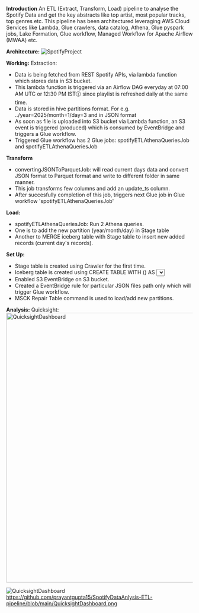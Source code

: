**Introduction**
An ETL (Extract, Transform, Load) pipeline to analyse the Spotify Data and get the key abstracts like top artist, most popular tracks, top genres etc. 
This pipeline has been architectured leveraging AWS Cloud Services like Lambda, Glue crawlers, data catalog, Athena, Glue pyspark jobs, Lake Formation, Glue workflow, Managed Workflow for Apache Airflow (MWAA) etc.

**Architecture:**
![SpotifyProject](https://github.com/user-attachments/assets/1ad8b12a-3cde-4320-ad25-b69fa7421b4d)

**Working:**
Extraction:
  - Data is being fetched from REST Spotify APIs, via lambda function which stores data in S3 bucket.
  - This lambda function is triggered via an Airflow DAG everyday at 07:00 AM UTC or 12:30 PM IST🕧 since playlist is refreshed daily at the same time.
  - Data is stored in hive partitions format. For e.g. ../year=2025/month=1/day=3 and in JSON format
  - As soon as file is uploaded into S3 bucket via Lambda function, an S3 event is triggered (produced) which is consumed by EventBridge and triggers a Glue workflow.
  - Triggered Glue workflow has 2 Glue jobs: spotifyETLAthenaQueriesJob and spotifyETLAthenaQueriesJob

**Transform**
  - convertingJSONToParquetJob: will read current days data and convert JSON format to Parquet format and write to different folder in same manner.
  - This job transforms few columns and add an update_ts column.
  - After succesfully completion of this job, triggers next Glue job in Glue workflow 'spotifyETLAthenaQueriesJob'

**Load:**
  -  spotifyETLAthenaQueriesJob: Run 2 Athena queries.
  -  One is to add the new partition (year/month/day) in Stage table
  -  Another to MERGE iceberg table with Stage table to insert new added records (current day's records).

**Set Up:**
  - Stage table is created using Crawler for the first time.
  - Iceberg table is created using CREATE TABLE WITH (<options>) AS <SELECT query>(CTAS)  query on Stage table.
  - Enabled S3 EventBridge on S3 bucket.
  - Created a EventBridge rule for particular JSON files path only which will trigger Glue workflow.
  - MSCK Repair Table command is used to load/add new partitions.


**Analysis:**
Quicksight:
<img width="727" alt="QuicksightDashboard" src="https://github.com/user-attachments/assets/4cb9aaeb-caa5-452f-b525-75e3dac15f2b" />

![QuicksightDashboard](https://github.com/user-attachments/assets/5504f85c-830d-471b-9d3b-60d8f34bc2d3)
https://github.com/prayantgupta15/SpotifyDataAnlysis-ETL-pipeline/blob/main/QuicksightDashboard.png



